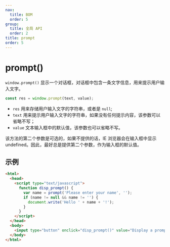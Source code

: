 ```yaml
---
nav:
  title: BOM
  order: 5
group:
  title: 全局 API
  order: 2
title: prompt
order: 5
---
```


# prompt()

`window.prompt()` 显示一个对话框，对话框中包含一条文字信息，用来提示用户输入文字。

```js
const res = window.prompt(text, value);
```

- `res` 用来存储用户输入文字的字符串，或者是 `null`;
- `text` 用来提示用户输入文字的字符串，如果没有任何提示内容，该参数可以省略不写；
- `value` 文本输入框中的默认值，该参数也可以省略不写。

该方法的第二个参数是可选的，如果不提供的话，IE 浏览器会在输入框中显示 undefined。因此，最好总是提供第二个参数，作为输入框的默认值。

## 示例

```html
<html>
  <head>
    <script type="text/javascript">
      function disp_prompt() {
        var name = prompt('Please enter your name', '');
        if (name != null && name != '') {
          document.write('Hello ' + name + '!');
        }
      }
    </script>
  </head>
  <body>
    <input type="button" onclick="disp_prompt()" value="Display a prompt box" />
  </body>
</html>
```
